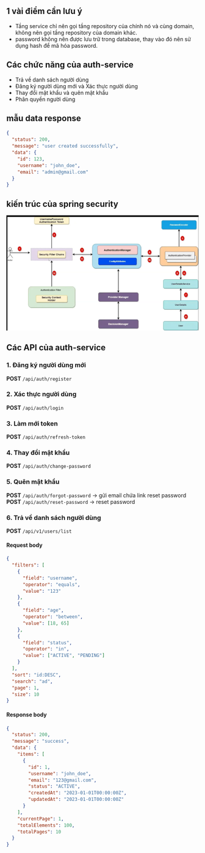 

## 1 vài điểm cần lưu ý
- Tầng service chỉ nên gọi tầng repository của chính nó và cùng domain, không nên gọi tầng repository của domain khác.
- password không nên được lưu trữ trong database, thay vào đó nên sử dụng hash để mã hóa password.

## Các chức năng của auth-service
- Trả về danh sách người dùng
- Đăng ký người dùng mới và Xác thực người dùng
- Thay đổi mật khẩu và quên mật khẩu
- Phân quyền người dùng

## mẫu data response

```json
{
  "status": 200,
  "message": "user created successfully",
  "data": {
    "id": 123,
    "username": "john_doe",
    "email": "admin@gmail.com"
  }
}
```

## kiến trúc của spring security
![img.png](img.png)

## Các API của auth-service
### 1. Đăng ký người dùng mới
**POST** `/api/auth/register`

### 2. Xác thực người dùng
**POST** `/api/auth/login`

### 3. Làm mới token
**POST** `/api/auth/refresh-token`

### 4. Thay đổi mật khẩu
**POST** `/api/auth/change-password`

### 5. Quên mật khẩu
**POST** `/api/auth/forgot-password` -> gửi email chứa link reset password  
**POST** `/api/auth/reset-password` -> reset password

### 6. Trả về danh sách người dùng

**POST** `/api/v1/users/list`
#### Request body
```json
{
  "filters": [
    {
      "field": "username",
      "operator": "equals",
      "value": "123"
    },
    {
      "field": "age",
      "operator": "between",
      "value": [18, 65]
    },
    {
      "field": "status",
      "operator": "in",
      "value": ["ACTIVE", "PENDING"]
    }
  ],
  "sort": "id:DESC",
  "search": "ad",
  "page": 1,
  "size": 10
}
```
#### Response body

```json
{
  "status": 200,
  "message": "success",
  "data": {
    "items": [
      {
        "id": 1,
        "username": "john_doe",
        "email": "123@gmail.com",
        "status": "ACTIVE",
        "createdAt": "2023-01-01T00:00:00Z",
        "updatedAt": "2023-01-01T00:00:00Z"
      }
    ],
    "currentPage": 1,
    "totalElements": 100,
    "totalPages": 10
  }
}
```